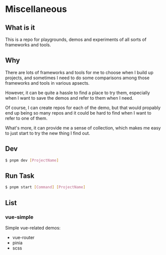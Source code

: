 # Miscellaneous

## What is it

This is a repo for playgrounds, demos and experiments of all sorts of frameworks and tools.

## Why

There are lots of frameworks and tools for me to choose when I build up projects, and sometimes I need to do some comparisons among those frameworks and tools in various apsects. 

However, it can be quite a hassle to find a place to try them, especially when I want to save the demos and refer to them when I need. 

Of course, I can create repos for each of the demo, but that would propably end up being so many repos and it could be hard to find when I want to refer to one of them.

What's more, it can provide me a sense of collection, which makes me easy to just start to try the new thing I find out.

## Dev

```bash
$ pnpm dev [ProjectName]
```

## Run Task

```bash
$ pnpm start [Command] [ProjectName]
```

## List

### vue-simple

Simple vue-related demos:

- vue-router
- pinia
- scss
